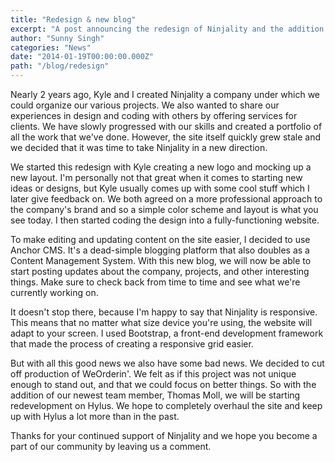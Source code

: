 ```yaml
---
title: "Redesign & new blog"
excerpt: "A post announcing the redesign of Ninjality and the addition of a blog."
author: "Sunny Singh"
categories: "News"
date: "2014-01-19T00:00:00.000Z"
path: "/blog/redesign"
---
```


Nearly 2 years ago, Kyle and I created Ninjality a company under which we could organize our various projects. We also wanted to share our experiences in design and coding with others by offering services for clients. We have slowly progressed with our skills and created a portfolio of all the work that we've done. However, the site itself quickly grew stale and we decided that it was time to take Ninjality in a new direction.

We started this redesign with Kyle creating a new logo and mocking up a new layout. I'm personally not that great when it comes to starting new ideas or designs, but Kyle usually comes up with some cool stuff which I later give feedback on. We both agreed on a more professional approach to the company's brand and so a simple color scheme and layout is what you see today. I then started coding the design into a fully-functioning website.

To make editing and updating content on the site easier, I decided to use Anchor CMS. It's a dead-simple blogging platform that also doubles as a Content Management System. With this new blog, we will now be able to start posting updates about the company, projects, and other interesting things. Make sure to check back from time to time and see what we're currently working on.

It doesn't stop there, because I'm happy to say that Ninjality is responsive. This means that no matter what size device you're using, the website will adapt to your screen. I used Bootstrap, a front-end development framework that made the process of creating a responsive grid easier.

But with all this good news we also have some bad news. We decided to cut off production of WeOrderin'. We felt as if this project was not unique enough to stand out, and that we could focus on better things. So with the addition of our newest team member, Thomas Moll, we will be starting redevelopment on Hylus. We hope to completely overhaul the site and keep up with Hylus a lot more than in the past.

Thanks for your continued support of Ninjality and we hope you become a part of our community by leaving us a comment.